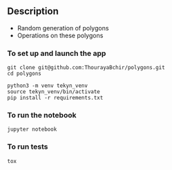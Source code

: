 ## Description

- Random generation of polygons
- Operations on these polygons

### To set up and launch the app

```shell
git clone git@github.com:ThourayaBchir/polygons.git
cd polygons

python3 -m venv tekyn_venv 
source tekyn_venv/bin/activate
pip install -r requirements.txt

```
### To run the notebook
```
jupyter notebook
```

### To run tests
```
tox
```